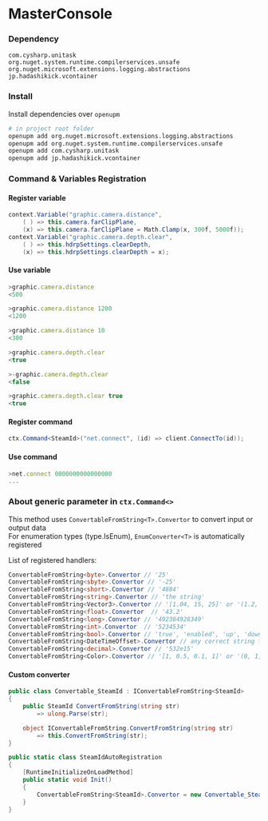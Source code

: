 # MasterConsole

### Dependency
`com.cysharp.unitask`   
`org.nuget.system.runtime.compilerservices.unsafe`   
`org.nuget.microsoft.extensions.logging.abstractions`  
`jp.hadashikick.vcontainer`   


### Install 

Install dependencies over `openupm`

```sh
# in project root folder
openupm add org.nuget.microsoft.extensions.logging.abstractions
openupm add org.nuget.system.runtime.compilerservices.unsafe
openupm add com.cysharp.unitask
openupm add jp.hadashikick.vcontainer
```


### Command & Variables Registration



#### Register variable

```C#
context.Variable("graphic.camera.distance", 
    ( ) => this.camera.farClipPlane,
    (x) => this.camera.farClipPlane = Math.Clamp(x, 300f, 5000f));
context.Variable("graphic.camera.depth.clear", 
    ( ) => this.hdrpSettings.clearDepth,
    (x) => this.hdrpSettings.clearDepth = x);
```

#### Use variable

```js
>graphic.camera.distance
<500

>graphic.camera.distance 1200
<1200

>graphic.camera.distance 10
<300

>graphic.camera.depth.clear
<true

>-graphic.camera.depth.clear
<false

>graphic.camera.depth.clear true
<true
```

#### Register command

```C#
ctx.Command<SteamId>("net.connect", (id) => client.ConnectTo(id));
```


#### Use command

```js
>net.connect 0000000000000000
...
```


### About generic parameter in `ctx.Command<>`

This method uses `ConvertableFromString<T>.Convertor` to convert input or output data   
For enumeration types (type.IsEnum), `EnumConverter<T>` is automatically registered


List of registered handlers:
```C#
ConvertableFromString<byte>.Convertor // '25'
ConvertableFromString<sbyte>.Convertor // '-25'
ConvertableFromString<short>.Convertor // '4884'
ConvertableFromString<string>.Convertor // 'the string'
ConvertableFromString<Vector3>.Convertor // '[1.04, 15, 25]' or '(1.2, 55, 1)'
ConvertableFromString<float>.Convertor  // '43.2'
ConvertableFromString<long>.Convertor // '492384928349'
ConvertableFromString<int>.Convertor  // '5234534'
ConvertableFromString<bool>.Convertor // 'true', 'enabled', 'up', 'down'
ConvertableFromString<DateTimeOffset>.Convertor // any correct string for DateTimeOffset.Parse
ConvertableFromString<decimal>.Convertor // '532e15'
ConvertableFromString<Color>.Convertor // '[1, 0.5, 0.1, 1]' or '(0, 1, 1, 1)'
```

#### Custom converter

```C#
public class Convertable_SteamId : IConvertableFromString<SteamId>
{
    public SteamId ConvertFromString(string str)
        => ulong.Parse(str);

    object IConvertableFromString.ConvertFromString(string str)
        => this.ConvertFromString(str);
}

public static class SteamIdAutoRegistration
{
    [RuntimeInitializeOnLoadMethod]
    public static void Init()
    {
        ConvertableFromString<SteamId>.Convertor = new Convertable_SteamId();
    }
}
```